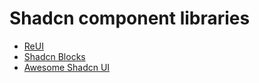 # Shadcn component libraries

- [ReUI](https://reui.io)
- [Shadcn Blocks](https://www.shadcnblocks.com)
- [Awesome Shadcn UI](https://github.com/birobirobiro/awesome-shadcn-ui)
